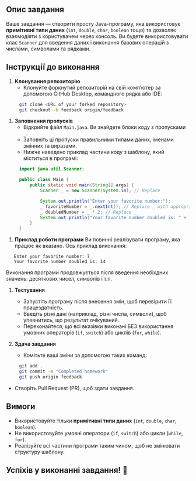 ## Опис завдання
Ваше завдання — створити просту Java-програму, яка використовує **примітивні типи даних** (`int`, `double`, `char`, `boolean` тощо) та дозволяє взаємодіяти з користувачем через консоль. Ви будете використовувати клас `Scanner` для введення даних і виконання базових операцій з числами, символами та рядками.
## Інструкції до виконання
1. **Клонування репозиторію**
    - Клонуйте форкнутий репозиторій на свій комп’ютер за допомогою GitHub Desktop, командного рядка або IDE:
``` bash
     git clone <URL of your forked repository>
     git checkout -b feedback origin/feedback
```
1. **Заповнення пропусків**
    - Відкрийте файл `Main.java`. Ви знайдете блоки коду з пропусками `_`.
    - Заповніть ці пропуски правильними типами даних, іменами змінних та виразами.
    - Нижче наведено приклад частини коду з шаблону, який міститься в програмі:
``` java
     import java.util.Scanner;

     public class Main {
         public static void main(String[] args) {
             Scanner _ = new Scanner(System.in); // Replace _

             System.out.println("Enter your favorite number:");
             _ favoriteNumber = _.nextInt(); // Replace _ with appropriate type and variable
             _ doubledNumber = _ * 2; // Replace _
             System.out.println("Your favorite number doubled is: " + _); // Replace _
         }
     }
```
1. **Приклад роботи програми** Ви повинні реалізувати програму, яка працює як вказано. Ось приклад виконання:
``` 
   Enter your favorite number: 7
   Your favorite number doubled is: 14
```
Виконання програми продовжується після введення необіхдних значень: десяткових чисел, символів і т.п.
1. **Тестування**
    - Запустіть програму після внесення змін, щоб перевірити її працездатність.
    - Введіть різні дані (наприклад, різні числа, символи), щоб упевнитись, що результат очікуваний.
    - Переконайтеся, що всі вказівки виконані БЕЗ використання умовних операторів (`if`, `switch`) або циклів (`for`, `while`).

2. **Здача завдання**
    - Комітьте ваші зміни за допомогою таких команд:
``` bash
     git add .
     git commit -m "Completed homework"
     git push origin feedback
```
- Створіть Pull Request (PR), щоб здати завдання.

## Вимоги
- Використовуйте тільки **примітивні типи даних** (`int`, `double`, `char`, `boolean`).
- Не використовуйте умовні оператори (`if`, `switch`) або цикли (`while`, `for`).
- Реалізуйте всі частини програми таким чином, щоб не змінювати структуру шаблону.

## Успіхів у виконанні завдання! 🎉
